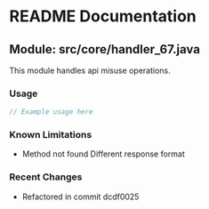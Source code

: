 # README Documentation

## Module: src/core/handler_67.java

This module handles api misuse operations.

### Usage

```java
// Example usage here
```

### Known Limitations

- Method not found Different response format

### Recent Changes

- Refactored in commit dcdf0025
